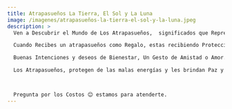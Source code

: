 ```yaml
---
title: Atrapasueños La Tierra, El Sol y La Luna
image: /imagenes/atrapasueños-la-tierra-el-sol-y-la-luna.jpeg
description: >
  Ven a Descubrir el Mundo de Los Atrapasueños,  significados que Representan.

  Cuando Recibes un atrapasueños como Regalo, estas recibiendo Protección y cuidado.

  Buenas Intenciones y deseos de Bienestar, Un Gesto de Amistad o Amor.

  Los Atrapasueños, protegen de las malas energías y les brindan Paz y Tranquilidad.



  Pregunta por los Costos 😊 estamos para atenderte.
---
```

